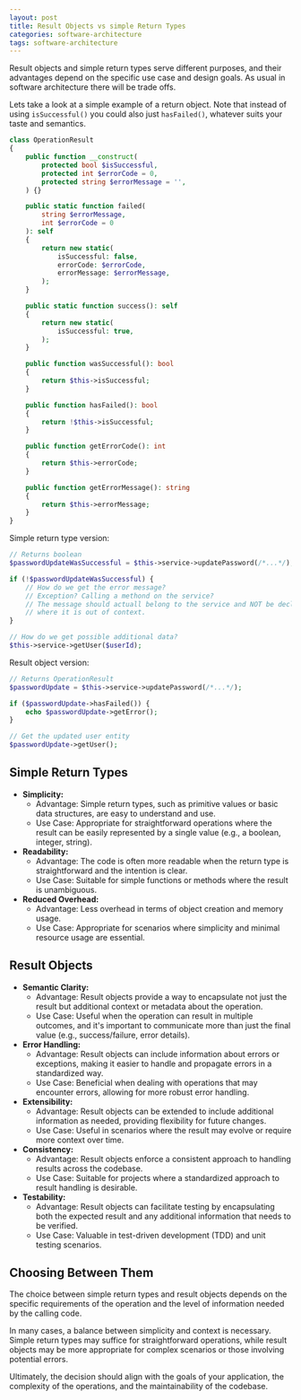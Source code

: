 ```yaml
---
layout: post
title: Result Objects vs simple Return Types
categories: software-architecture
tags: software-architecture
---
```


Result objects and simple return types serve different purposes, and their advantages depend on the specific use case and design goals. As usual in software architecture there will be trade offs.

Lets take a look at a simple example of a return object. Note that instead of using `isSuccessful()` you could also just `hasFailed()`, whatever suits your taste and semantics.

```php
class OperationResult
{
    public function __construct(
        protected bool $isSuccessful,
        protected int $errorCode = 0,
        protected string $errorMessage = '',
    ) {}

    public static function failed(
        string $errorMessage,
        int $errorCode = 0
    ): self
    {
        return new static(
            isSuccessful: false,
            errorCode: $errorCode,
            errorMessage: $errorMessage,
        );
    }

    public static function success(): self
    {
        return new static(
            isSuccessful: true,
        );
    }

    public function wasSuccessful(): bool
    {
        return $this->isSuccessful;
    }

    public function hasFailed(): bool
    {
        return !$this->isSuccessful;
    }

    public function getErrorCode(): int
    {
        return $this->errorCode;
    }

    public function getErrorMessage(): string
    {
        return $this->errorMessage;
    }
}
```

Simple return type version:

```php
// Returns boolean
$passwordUpdateWasSuccessful = $this->service->updatePassword(/*...*/);

if (!$passwordUpdateWasSuccessful) {
    // How do we get the error message? 
    // Exception? Calling a methond on the service?
    // The message should actuall belong to the service and NOT be declared here,
    // where it is out of context.
}

// How do we get possible additional data?
$this->service->getUser($userId);
```

Result object version:

```php
// Returns OperationResult
$passwordUpdate = $this->service->updatePassword(/*...*/);

if ($passwordUpdate->hasFailed()) {
    echo $passwordUpdate->getError();
}

// Get the updated user entity
$passwordUpdate->getUser();
```


## Simple Return Types

* **Simplicity:**
  * Advantage: Simple return types, such as primitive values or basic data structures, are easy to understand and use.
  * Use Case: Appropriate for straightforward operations where the result can be easily represented by a single value (e.g., a boolean, integer, string).
* **Readability:**
  * Advantage: The code is often more readable when the return type is straightforward and the intention is clear.
  * Use Case: Suitable for simple functions or methods where the result is unambiguous.
* **Reduced Overhead:**
  * Advantage: Less overhead in terms of object creation and memory usage.
  * Use Case: Appropriate for scenarios where simplicity and minimal resource usage are essential.

## Result Objects

* **Semantic Clarity:**
  * Advantage: Result objects provide a way to encapsulate not just the result but additional context or metadata about the operation.
  * Use Case: Useful when the operation can result in multiple outcomes, and it's important to communicate more than just the final value (e.g., success/failure, error details). 
* **Error Handling:**
  * Advantage: Result objects can include information about errors or exceptions, making it easier to handle and propagate errors in a standardized way.
  * Use Case: Beneficial when dealing with operations that may encounter errors, allowing for more robust error handling.
* **Extensibility:**
  * Advantage: Result objects can be extended to include additional information as needed, providing flexibility for future changes.
  * Use Case: Useful in scenarios where the result may evolve or require more context over time.
* **Consistency:**
  * Advantage: Result objects enforce a consistent approach to handling results across the codebase.
  * Use Case: Suitable for projects where a standardized approach to result handling is desirable.
* **Testability:**
  * Advantage: Result objects can facilitate testing by encapsulating both the expected result and any additional information that needs to be verified.
  * Use Case: Valuable in test-driven development (TDD) and unit testing scenarios.

## Choosing Between Them

The choice between simple return types and result objects depends on the specific requirements of the operation and the level of information needed by the calling code.

In many cases, a balance between simplicity and context is necessary. Simple return types may suffice for straightforward operations, while result objects may be more appropriate for complex scenarios or those involving potential errors.

Ultimately, the decision should align with the goals of your application, the complexity of the operations, and the maintainability of the codebase.
